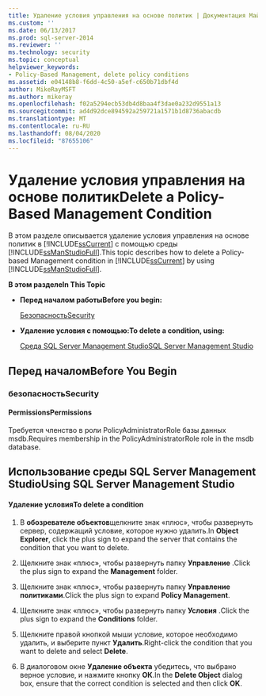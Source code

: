 ```yaml
---
title: Удаление условия управления на основе политик | Документация Майкрософт
ms.custom: ''
ms.date: 06/13/2017
ms.prod: sql-server-2014
ms.reviewer: ''
ms.technology: security
ms.topic: conceptual
helpviewer_keywords:
- Policy-Based Management, delete policy conditions
ms.assetid: e04148b8-f6dd-4c50-a5ef-c650b71dbf4d
author: MikeRayMSFT
ms.author: mikeray
ms.openlocfilehash: f02a5294ecb53db4d8baa4f3dae0a232d9551a13
ms.sourcegitcommit: ad4d92dce894592a259721a1571b1d8736abacdb
ms.translationtype: MT
ms.contentlocale: ru-RU
ms.lasthandoff: 08/04/2020
ms.locfileid: "87655106"
---
```

# <a name="delete-a-policy-based-management-condition"></a><span data-ttu-id="a0986-102">Удаление условия управления на основе политик</span><span class="sxs-lookup"><span data-stu-id="a0986-102">Delete a Policy-Based Management Condition</span></span>
  <span data-ttu-id="a0986-103">В этом разделе описывается удаление условия управления на основе политик в [!INCLUDE[ssCurrent](../../includes/sscurrent-md.md)] с помощью среды [!INCLUDE[ssManStudioFull](../../includes/ssmanstudiofull-md.md)].</span><span class="sxs-lookup"><span data-stu-id="a0986-103">This topic describes how to delete a Policy-based Management condition in [!INCLUDE[ssCurrent](../../includes/sscurrent-md.md)] by using [!INCLUDE[ssManStudioFull](../../includes/ssmanstudiofull-md.md)].</span></span>  
  
 <span data-ttu-id="a0986-104">**В этом разделе**</span><span class="sxs-lookup"><span data-stu-id="a0986-104">**In This Topic**</span></span>  
  
-   <span data-ttu-id="a0986-105">**Перед началом работы**</span><span class="sxs-lookup"><span data-stu-id="a0986-105">**Before you begin:**</span></span>  
  
     [<span data-ttu-id="a0986-106">Безопасность</span><span class="sxs-lookup"><span data-stu-id="a0986-106">Security</span></span>](#Security)  
  
-   <span data-ttu-id="a0986-107">**Удаление условия с помощью:**</span><span class="sxs-lookup"><span data-stu-id="a0986-107">**To delete a condition, using:**</span></span>  
  
     [<span data-ttu-id="a0986-108">Среда SQL Server Management Studio</span><span class="sxs-lookup"><span data-stu-id="a0986-108">SQL Server Management Studio</span></span>](#SSMSProcedure)  
  
##  <a name="before-you-begin"></a><a name="BeforeYouBegin"></a> <span data-ttu-id="a0986-109">Перед началом</span><span class="sxs-lookup"><span data-stu-id="a0986-109">Before You Begin</span></span>  
  
###  <a name="security"></a><a name="Security"></a> <span data-ttu-id="a0986-110">безопасность</span><span class="sxs-lookup"><span data-stu-id="a0986-110">Security</span></span>  
  
####  <a name="permissions"></a><a name="Permissions"></a> <span data-ttu-id="a0986-111">Permissions</span><span class="sxs-lookup"><span data-stu-id="a0986-111">Permissions</span></span>  
 <span data-ttu-id="a0986-112">Требуется членство в роли PolicyAdministratorRole базы данных msdb.</span><span class="sxs-lookup"><span data-stu-id="a0986-112">Requires membership in the PolicyAdministratorRole role in the msdb database.</span></span>  
  
##  <a name="using-sql-server-management-studio"></a><a name="SSMSProcedure"></a> <span data-ttu-id="a0986-113">Использование среды SQL Server Management Studio</span><span class="sxs-lookup"><span data-stu-id="a0986-113">Using SQL Server Management Studio</span></span>  
  
#### <a name="to-delete-a-condition"></a><span data-ttu-id="a0986-114">Удаление условия</span><span class="sxs-lookup"><span data-stu-id="a0986-114">To delete a condition</span></span>  
  
1.  <span data-ttu-id="a0986-115">В **обозревателе объектов**щелкните знак «плюс», чтобы развернуть сервер, содержащий условие, которое нужно удалить.</span><span class="sxs-lookup"><span data-stu-id="a0986-115">In **Object Explorer**, click the plus sign to expand the server that contains the condition that you want to delete.</span></span>  
  
2.  <span data-ttu-id="a0986-116">Щелкните знак «плюс», чтобы развернуть папку **Управление** .</span><span class="sxs-lookup"><span data-stu-id="a0986-116">Click the plus sign to expand the **Management** folder.</span></span>  
  
3.  <span data-ttu-id="a0986-117">Щелкните знак «плюс», чтобы развернуть папку **Управление политиками**.</span><span class="sxs-lookup"><span data-stu-id="a0986-117">Click the plus sign to expand **Policy Management**.</span></span>  
  
4.  <span data-ttu-id="a0986-118">Щелкните знак «плюс», чтобы развернуть папку **Условия** .</span><span class="sxs-lookup"><span data-stu-id="a0986-118">Click the plus sign to expand the **Conditions** folder.</span></span>  
  
5.  <span data-ttu-id="a0986-119">Щелкните правой кнопкой мыши условие, которое необходимо удалить, и выберите пункт **Удалить**.</span><span class="sxs-lookup"><span data-stu-id="a0986-119">Right-click the condition that you want to delete and select **Delete**.</span></span>  
  
6.  <span data-ttu-id="a0986-120">В диалоговом окне **Удаление объекта** убедитесь, что выбрано верное условие, и нажмите кнопку **ОК**.</span><span class="sxs-lookup"><span data-stu-id="a0986-120">In the **Delete Object** dialog box, ensure that the correct condition is selected and then click **OK**.</span></span>  
  
  
